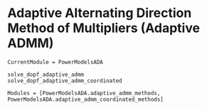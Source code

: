 # Adaptive Alternating Direction Method of Multipliers (Adaptive ADMM)

```@meta
CurrentModule = PowerModelsADA
```

```@docs
solve_dopf_adaptive_admm
solve_dopf_adaptive_admm_coordinated
```

```@autodocs
Modules = [PowerModelsADA.adaptive_admm_methods, PowerModelsADA.adaptive_admm_coordinated_methods]
```
